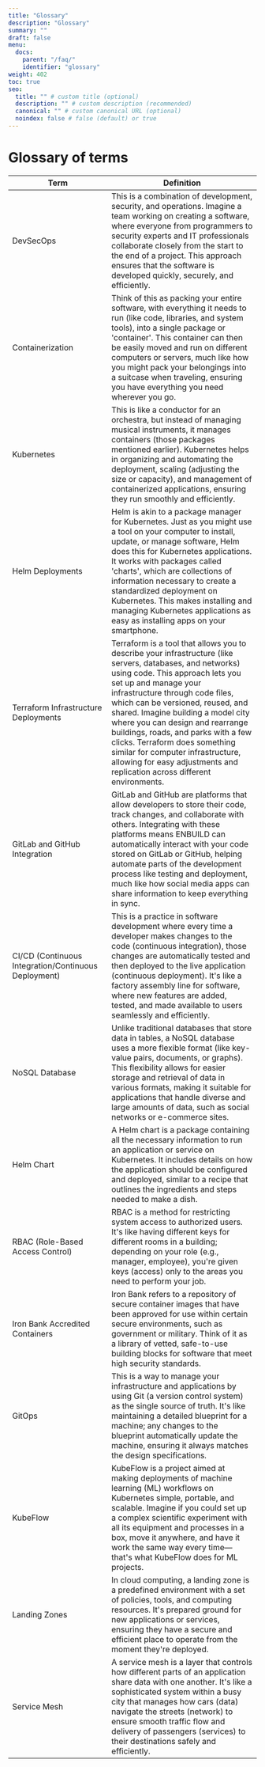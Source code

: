 ```yaml
---
title: "Glossary"
description: "Glossary"
summary: ""
draft: false
menu:
  docs:
    parent: "/faq/"
    identifier: "glossary"
weight: 402
toc: true
seo:
  title: "" # custom title (optional)
  description: "" # custom description (recommended)
  canonical: "" # custom canonical URL (optional)
  noindex: false # false (default) or true
---
```


<p style="text-align: center;"><h1>Glossary of terms</h1></p>


| Term                              | Definition                                                                                                                                                                                                                                                                                                                                                               |
|-----------------------------------|--------------------------------------------------------------------------------------------------------------------------------------------------------------------------------------------------------------------------------------------------------------------------------------------------------------------------------------------------------------------------|
| DevSecOps                         | This is a combination of development, security, and operations. Imagine a team working on creating a software, where everyone from programmers to security experts and IT professionals collaborate closely from the start to the end of a project. This approach ensures that the software is developed quickly, securely, and efficiently.                        |
| Containerization                  | Think of this as packing your entire software, with everything it needs to run (like code, libraries, and system tools), into a single package or 'container'. This container can then be easily moved and run on different computers or servers, much like how you might pack your belongings into a suitcase when traveling, ensuring you have everything you need wherever you go. |
| Kubernetes                        | This is like a conductor for an orchestra, but instead of managing musical instruments, it manages containers (those packages mentioned earlier). Kubernetes helps in organizing and automating the deployment, scaling (adjusting the size or capacity), and management of containerized applications, ensuring they run smoothly and efficiently.               |
| Helm Deployments                  | Helm is akin to a package manager for Kubernetes. Just as you might use a tool on your computer to install, update, or manage software, Helm does this for Kubernetes applications. It works with packages called 'charts', which are collections of information necessary to create a standardized deployment on Kubernetes. This makes installing and managing Kubernetes applications as easy as installing apps on your smartphone. |
| Terraform Infrastructure Deployments | Terraform is a tool that allows you to describe your infrastructure (like servers, databases, and networks) using code. This approach lets you set up and manage your infrastructure through code files, which can be versioned, reused, and shared. Imagine building a model city where you can design and rearrange buildings, roads, and parks with a few clicks. Terraform does something similar for computer infrastructure, allowing for easy adjustments and replication across different environments. |
| GitLab and GitHub Integration     | GitLab and GitHub are platforms that allow developers to store their code, track changes, and collaborate with others. Integrating with these platforms means ENBUILD can automatically interact with your code stored on GitLab or GitHub, helping automate parts of the development process like testing and deployment, much like how social media apps can share information to keep everything in sync. |
| CI/CD (Continuous Integration/Continuous Deployment) | This is a practice in software development where every time a developer makes changes to the code (continuous integration), those changes are automatically tested and then deployed to the live application (continuous deployment). It's like a factory assembly line for software, where new features are added, tested, and made available to users seamlessly and efficiently.                     |
| NoSQL Database                   | Unlike traditional databases that store data in tables, a NoSQL database uses a more flexible format (like key-value pairs, documents, or graphs). This flexibility allows for easier storage and retrieval of data in various formats, making it suitable for applications that handle diverse and large amounts of data, such as social networks or e-commerce sites.                           |
| Helm Chart                        | A Helm chart is a package containing all the necessary information to run an application or service on Kubernetes. It includes details on how the application should be configured and deployed, similar to a recipe that outlines the ingredients and steps needed to make a dish.                                                                                   |
| RBAC (Role-Based Access Control) | RBAC is a method for restricting system access to authorized users. It's like having different keys for different rooms in a building; depending on your role (e.g., manager, employee), you're given keys (access) only to the areas you need to perform your job.                                                                                                            |
| Iron Bank Accredited Containers  | Iron Bank refers to a repository of secure container images that have been approved for use within certain secure environments, such as government or military. Think of it as a library of vetted, safe-to-use building blocks for software that meet high security standards.                                                                                         |
| GitOps                            | This is a way to manage your infrastructure and applications by using Git (a version control system) as the single source of truth. It's like maintaining a detailed blueprint for a machine; any changes to the blueprint automatically update the machine, ensuring it always matches the design specifications.                                                                    |
| KubeFlow                          | KubeFlow is a project aimed at making deployments of machine learning (ML) workflows on Kubernetes simple, portable, and scalable. Imagine if you could set up a complex scientific experiment with all its equipment and processes in a box, move it anywhere, and have it work the same way every time—that's what KubeFlow does for ML projects.                                            |
| Landing Zones                     | In cloud computing, a landing zone is a predefined environment with a set of policies, tools, and computing resources. It's prepared ground for new applications or services, ensuring they have a secure and efficient place to operate from the moment they're deployed.                                                                                                      |
| Service Mesh                      | A service mesh is a layer that controls how different parts of an application share data with one another. It's like a sophisticated system within a busy city that manages how cars (data) navigate the streets (network) to ensure smooth traffic flow and delivery of passengers (services) to their destinations safely and efficiently.                                              |
